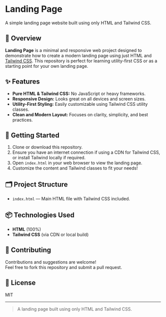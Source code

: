 # Landing Page

A simple landing page website built using only HTML and Tailwind CSS.

## 📝 Overview

**Landing Page** is a minimal and responsive web project designed to demonstrate how to create a modern landing page using just HTML and [Tailwind CSS](https://tailwindcss.com/). This repository is perfect for learning utility-first CSS or as a starting point for your own landing page.

## ✨ Features

- **Pure HTML & Tailwind CSS:** No JavaScript or heavy frameworks.
- **Responsive Design:** Looks great on all devices and screen sizes.
- **Utility-First Styling:** Easily customizable using Tailwind CSS utility classes.
- **Clean and Modern Layout:** Focuses on clarity, simplicity, and best practices.

## 🚀 Getting Started

1. Clone or download this repository.
2. Ensure you have an internet connection if using a CDN for Tailwind CSS, or install Tailwind locally if required.
3. Open `index.html` in your web browser to view the landing page.
4. Customize the content and Tailwind classes to fit your needs!

## 🗂️ Project Structure

- `index.html` — Main HTML file with Tailwind CSS included.

## 📦 Technologies Used

- **HTML** (100%)
- **Tailwind CSS** (via CDN or local build)

## 🤝 Contributing

Contributions and suggestions are welcome!  
Feel free to fork this repository and submit a pull request.

## 📄 License

MIT

---

> A landing page built using only HTML and Tailwind CSS.
